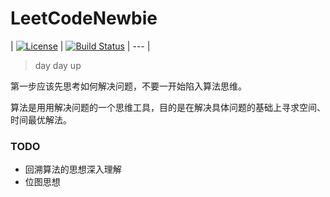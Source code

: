 # LeetCodeNewbie



| [![License](http://img.shields.io/badge/Licence-MIT-brightgreen.svg)](LICENSE) |  [![Build Status](https://www.travis-ci.org/Rootjhon/LeetCodeNewbie.svg?branch=master)](https://www.travis-ci.org/Rootjhon/LeetCodeNewbie) |  --- |

> day day up



第一步应该先思考如何解决问题，不要一开始陷入算法思维。

算法是用用解决问题的一个思维工具，目的是在解决具体问题的基础上寻求空间、时间最优解法。

### TODO

- 回溯算法的思想深入理解
- 位图思想

